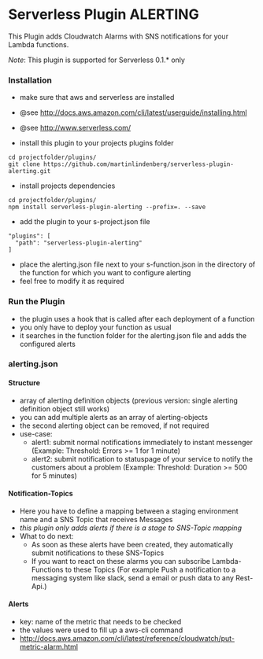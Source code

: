 Serverless Plugin ALERTING
==========================

This Plugin adds Cloudwatch Alarms with SNS notifications for your Lambda functions.

*Note*: This plugin is supported for Serverless 0.1.* only

### Installation

 - make sure that aws and serverless are installed
 - @see http://docs.aws.amazon.com/cli/latest/userguide/installing.html
 - @see http://www.serverless.com/

 - install this plugin to your projects plugins folder

```
cd projectfolder/plugins/
git clone https://github.com/martinlindenberg/serverless-plugin-alerting.git
```

 - install projects dependencies

```
cd projectfolder/plugins/
npm install serverless-plugin-alerting --prefix=. --save
```

 - add the plugin to your s-project.json file

```
"plugins": [
  "path": "serverless-plugin-alerting"
]
```

 - place the alerting.json file next to your s-function.json in the directory of the function for which you want to configure alerting
 - feel free to modify it as required

### Run the Plugin

 - the plugin uses a hook that is called after each deployment of a function
 - you only have to deploy your function as usual
 - it searches in the function folder for the alerting.json file and adds the configured alerts

### alerting.json

#### Structure
 - array of alerting definition objects (previous version: single alerting definition object still works)
 - you can add multiple alerts as an array of alerting-objects
 - the second alerting object can be removed, if not required
 - use-case:
    - alert1: submit normal notifications immediately to instant messenger (Example: Threshold: Errors >= 1 for 1 minute)
    - alert2: submit notification to statuspage of your service to notify the customers about a problem (Example: Threshold: Duration >= 500 for 5 minutes)

#### Notification-Topics

 - Here you have to define a mapping between a staging environment name and a SNS Topic that receives Messages
 - *this plugin only adds alerts if there is a stage to SNS-Topic mapping*
 - What to do next:
    - As soon as these alerts have been created, they automatically submit notifications to these SNS-Topics
    - If you want to react on these alarms you can subscribe Lambda-Functions to these Topics
    (For example Push a notification to a messaging system like slack, send a email or push data to any Rest-Api.)

#### Alerts

 - key: name of the metric that needs to be checked
 - the values were used to fill up a aws-cli command
 - http://docs.aws.amazon.com/cli/latest/reference/cloudwatch/put-metric-alarm.html
